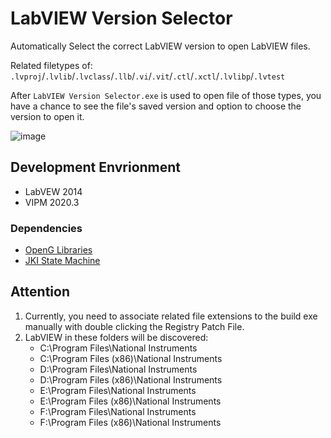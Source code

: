 LabVIEW Version Selector
===================================

Automatically Select the correct LabVIEW version to open LabVIEW files. 

Related filetypes of: `.lvproj`/`.lvlib`/`.lvclass`/`.llb`/`.vi`/`.vit`/`.ctl`/`.xctl`/`.lvlibp`/`.lvtest`

After `LabVIEW Version Selector.exe` is used to open file of those types, you have a chance to see the file's saved version and option to choose the version to open it.

![image](https://user-images.githubusercontent.com/8196752/198526226-0ca079f3-e9c1-41de-b14c-12358854a554.png)

## Development Envrionment

 - LabVEW 2014
 - VIPM 2020.3

### Dependencies

 - [OpenG Libraries](http://sine.ni.com/nips/cds/view/p/lang/zhs/nid/209027)
 - [JKI State Machine](https://github.com/JKISoftware/JKI-State-Machine)

## Attention

   1. Currently, you need to associate related file extensions to the build exe manually with double clicking the Registry Patch File.  
   2. LabVIEW in these folders will be discovered:    
         - C:\Program Files\National Instruments
         - C:\Program Files (x86)\National Instruments
         - D:\Program Files\National Instruments
         - D:\Program Files (x86)\National Instruments
         - E:\Program Files\National Instruments
         - E:\Program Files (x86)\National Instruments
         - F:\Program Files\National Instruments
         - F:\Program Files (x86)\National Instruments
 

